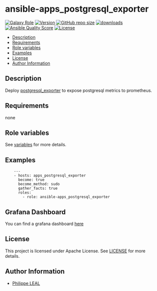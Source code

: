 # ansible-apps_postgresql_exporter

[![Galaxy Role](https://img.shields.io/badge/galaxy-apps_postgresql_exporter-purple?style=flat)](https://galaxy.ansible.com/lotusnoir/apps_postgresql_exporter)
[![Version](https://img.shields.io/github/release/lotusnoir/ansible-apps_postgresql_exporter.svg)](https://github.com/lotusnoir/ansible-apps_postgresql_exporter/releases/latest)
[![GitHub repo size](https://img.shields.io/github/repo-size/lotusnoir/ansible-apps_postgresql_exporter?color=orange&style=flat)](https://galaxy.ansible.com/lotusnoir/apps_postgresql_exporter)
[![downloads](https://img.shields.io/ansible/role/d/52267)](https://galaxy.ansible.com/lotusnoir/apps_postgresql_exporter)
[![Ansible Quality Score](https://img.shields.io/ansible/quality/52267)](https://galaxy.ansible.com/lotusnoir/apps_postgresql_exporter)
[![License](https://img.shields.io/badge/license-Apache--2.0-brightgreen?style=flat)](https://opensource.org/licenses/Apache-2.0)

<!-- START doctoc generated TOC please keep comment here to allow auto update -->
<!-- DON'T EDIT THIS SECTION, INSTEAD RE-RUN doctoc TO UPDATE -->

- [Description](#description)
- [Requirements](#requirements)
- [Role variables](#role-variables)
- [Examples](#examples)
- [License](#license)
- [Author Information](#author-information)

<!-- END doctoc generated TOC please keep comment here to allow auto update -->

## Description

Deploy [postgresql_exporter](https://github.com/wrouesnel/postgres_exporter) to expose postgresql metrics to prometheus.
## Requirements

none

## Role variables

See [variables](/defaults/main.yml) for more details.

## Examples

        ---
        - hosts: apps_postgresql_exporter
          become: true
          become_method: sudo
          gather_facts: true
          roles:
            - role: ansible-apps_postgresql_exporter

## Grafana Dashboard

You can find a grafana dashboard [here](https://grafana.com/grafana/dashboards/13556)

## License

This project is licensed under Apache License. See [LICENSE](/LICENSE) for more details.

## Author Information

- [Philippe LEAL](https://github.com/lotusnoir)
